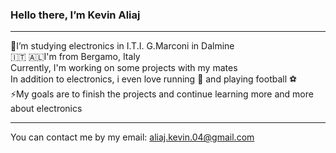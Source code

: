 ### Hello there, I’m Kevin Aliaj

---

📖I’m studying electronics in I.T.I. G.Marconi in Dalmine<br>
🇮🇹 🇦🇱I'm from Bergamo, Italy<br>
Currently, I'm working on some projects with my mates<br>
In addition to electronics, i even love running 🏃 and playing football ⚽<br>
⚡My goals are to finish the projects and continue learning more and more about electronics<br>

---

You can contact me by my email: aliaj.kevin.04@gmail.com
